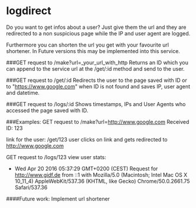 # logdirect

Do you want to get infos about a user? Just give them the url and they are redirected to a non suspicious page while the IP and user agent are logged. 

Furthermore you can shorten the url you get with your favourite url shortener. In Future versions this may be implemented into this service. 



###GET request to /make?url=_your_url_with_http
Returns an ID which you can append to the service url at the /get/:id method and send to the user. 


###GET request to /get/:id
Redirects the user to the page saved with ID or to "https://www.google.com" when ID is not found and saves IP, user agent and datetime.


###GET request to /logs/:id
Shows timestamps, IPs and User Agents who accessed the page saved with ID.



###Examples:
GET request to /make?url=http://www.google.com
Received ID: 123

link for the user: /get/123
user clicks on link and gets redirected to http://www.google.com

GET request to /logs/123
view user stats:

* Wed Apr 20 2016 05:37:29 GMT+0200 (CEST) Request for http://www.gidf.de from ::1 with Mozilla/5.0 (Macintosh; Intel Mac OS X 10_11_4) AppleWebKit/537.36 (KHTML, like Gecko) Chrome/50.0.2661.75 Safari/537.36









####Future work: 
Implement url shortener 
